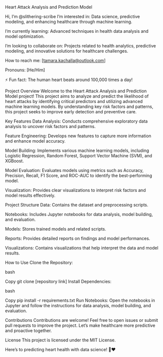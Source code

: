 Heart Attack Analysis and Prediction Model

Hi, I’m @slithering-scribe
I’m interested in: Data science, predictive modeling, and enhancing healthcare through machine learning.

I’m currently learning: Advanced techniques in health data analysis and model optimization.

I’m looking to collaborate on: Projects related to health analytics, predictive modeling, and innovative solutions for healthcare challenges.

How to reach me: [tamara.kachalla@outlook.com]

Pronouns: [He/Him]

⚡ Fun fact: The human heart beats around 100,000 times a day!

Project Overview
Welcome to the Heart Attack Analysis and Prediction Model project! This project aims to analyze and predict the likelihood of heart attacks by identifying critical predictors and utilizing advanced machine learning models. By understanding key risk factors and patterns, this project seeks to improve early detection and preventive care.

Key Features
Data Analysis: Conducts comprehensive exploratory data analysis to uncover risk factors and patterns.

Feature Engineering: Develops new features to capture more information and enhance model accuracy.

Model Building: Implements various machine learning models, including Logistic Regression, Random Forest, Support Vector Machine (SVM), and XGBoost.

Model Evaluation: Evaluates models using metrics such as Accuracy, Precision, Recall, F1 Score, and ROC-AUC to identify the best-performing model.

Visualization: Provides clear visualizations to interpret risk factors and model results effectively.

Project Structure
Data: Contains the dataset and preprocessing scripts.

Notebooks: Includes Jupyter notebooks for data analysis, model building, and evaluation.

Models: Stores trained models and related scripts.

Reports: Provides detailed reports on findings and model performances.

Visualizations: Contains visualizations that help interpret the data and model results.

How to Use
Clone the Repository:

bash

Copy
git clone [repository link]
Install Dependencies:

bash

Copy
pip install -r requirements.txt
Run Notebooks: Open the notebooks in Jupyter and follow the instructions for data analysis, model building, and evaluation.

Contributions
Contributions are welcome! Feel free to open issues or submit pull requests to improve the project. Let’s make healthcare more predictive and proactive together.

License
This project is licensed under the MIT License.

Here’s to predicting heart health with data science! 🚀❤️
